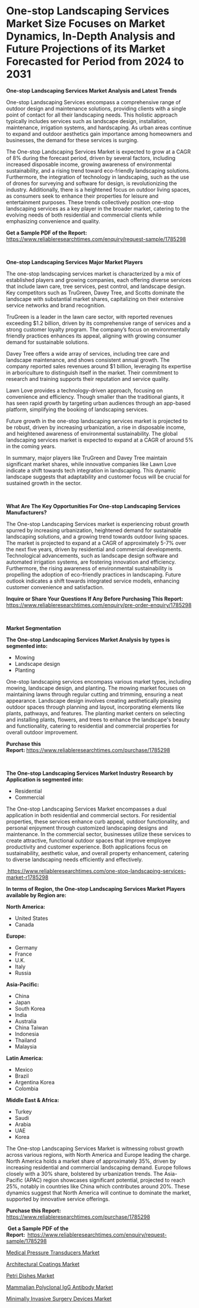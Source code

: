 <p><h1>One-stop Landscaping Services Market Size Focuses on Market Dynamics, In-Depth Analysis and Future Projections of its Market Forecasted for Period from 2024 to 2031</h1></p><p><strong>One-stop Landscaping Services Market Analysis and Latest Trends</strong></p>
<p><p>One-stop Landscaping Services encompass a comprehensive range of outdoor design and maintenance solutions, providing clients with a single point of contact for all their landscaping needs. This holistic approach typically includes services such as landscape design, installation, maintenance, irrigation systems, and hardscaping. As urban areas continue to expand and outdoor aesthetics gain importance among homeowners and businesses, the demand for these services is surging.</p><p>The One-stop Landscaping Services Market is expected to grow at a CAGR of 8% during the forecast period, driven by several factors, including increased disposable income, growing awareness of environmental sustainability, and a rising trend toward eco-friendly landscaping solutions. Furthermore, the integration of technology in landscaping, such as the use of drones for surveying and software for design, is revolutionizing the industry. Additionally, there is a heightened focus on outdoor living spaces, as consumers seek to enhance their properties for leisure and entertainment purposes. These trends collectively position one-stop landscaping services as a key player in the broader market, catering to the evolving needs of both residential and commercial clients while emphasizing convenience and quality.</p></p>
<p><strong>Get a Sample PDF of the Report:&nbsp;</strong> <a href="https://www.reliableresearchtimes.com/enquiry/request-sample/1785298?utm_campaign=1420&utm_medium=2&utm_source=Github&utm_content=ia&utm_term=18122024&utm_id=one-stop-landscaping-services">https://www.reliableresearchtimes.com/enquiry/request-sample/1785298</a></p>
<p>&nbsp;</p>
<p><strong>One-stop Landscaping Services Major Market Players</strong></p>
<p><p>The one-stop landscaping services market is characterized by a mix of established players and growing companies, each offering diverse services that include lawn care, tree services, pest control, and landscape design. Key competitors such as TruGreen, Davey Tree, and Scotts dominate the landscape with substantial market shares, capitalizing on their extensive service networks and brand recognition.</p><p>TruGreen is a leader in the lawn care sector, with reported revenues exceeding $1.2 billion, driven by its comprehensive range of services and a strong customer loyalty program. The company’s focus on environmentally friendly practices enhances its appeal, aligning with growing consumer demand for sustainable solutions.</p><p>Davey Tree offers a wide array of services, including tree care and landscape maintenance, and shows consistent annual growth. The company reported sales revenues around $1 billion, leveraging its expertise in arboriculture to distinguish itself in the market. Their commitment to research and training supports their reputation and service quality.</p><p>Lawn Love provides a technology-driven approach, focusing on convenience and efficiency. Though smaller than the traditional giants, it has seen rapid growth by targeting urban audiences through an app-based platform, simplifying the booking of landscaping services.</p><p>Future growth in the one-stop landscaping services market is projected to be robust, driven by increasing urbanization, a rise in disposable income, and heightened awareness of environmental sustainability. The global landscaping services market is expected to expand at a CAGR of around 5% in the coming years.</p><p>In summary, major players like TruGreen and Davey Tree maintain significant market shares, while innovative companies like Lawn Love indicate a shift towards tech integration in landscaping. This dynamic landscape suggests that adaptability and customer focus will be crucial for sustained growth in the sector.</p></p>
<p>&nbsp;</p>
<p><strong>What Are The Key Opportunities For One-stop Landscaping Services Manufacturers?</strong></p>
<p><p>The One-stop Landscaping Services market is experiencing robust growth spurred by increasing urbanization, heightened demand for sustainable landscaping solutions, and a growing trend towards outdoor living spaces. The market is projected to expand at a CAGR of approximately 5-7% over the next five years, driven by residential and commercial developments. Technological advancements, such as landscape design software and automated irrigation systems, are fostering innovation and efficiency. Furthermore, the rising awareness of environmental sustainability is propelling the adoption of eco-friendly practices in landscaping. Future outlook indicates a shift towards integrated service models, enhancing customer convenience and satisfaction.</p></p>
<p><strong>Inquire or Share Your Questions If Any Before Purchasing This Report:</strong> <a href="https://www.reliableresearchtimes.com/enquiry/pre-order-enquiry/1785298?utm_campaign=1420&utm_medium=2&utm_source=Github&utm_content=ia&utm_term=18122024&utm_id=one-stop-landscaping-services">https://www.reliableresearchtimes.com/enquiry/pre-order-enquiry/1785298</a></p>
<p>&nbsp;</p>
<p><strong>Market Segmentation</strong></p>
<p><strong>The One-stop Landscaping Services Market Analysis by types is segmented into:</strong></p>
<p><ul><li>Mowing</li><li>Landscape design</li><li>Planting</li></ul></p>
<p><p>One-stop landscaping services encompass various market types, including mowing, landscape design, and planting. The mowing market focuses on maintaining lawns through regular cutting and trimming, ensuring a neat appearance. Landscape design involves creating aesthetically pleasing outdoor spaces through planning and layout, incorporating elements like plants, pathways, and features. The planting market centers on selecting and installing plants, flowers, and trees to enhance the landscape's beauty and functionality, catering to residential and commercial properties for overall outdoor improvement.</p></p>
<p><strong>Purchase this Report:&nbsp;</strong><a href="https://www.reliableresearchtimes.com/purchase/1785298?utm_campaign=1420&utm_medium=2&utm_source=Github&utm_content=ia&utm_term=18122024&utm_id=one-stop-landscaping-services">https://www.reliableresearchtimes.com/purchase/1785298</a></p>
<p>&nbsp;</p>
<p><strong>The One-stop Landscaping Services Market Industry Research by Application is segmented into:</strong></p>
<p><ul><li>Residential</li><li>Commercial</li></ul></p>
<p><p>The One-stop Landscaping Services Market encompasses a dual application in both residential and commercial sectors. For residential properties, these services enhance curb appeal, outdoor functionality, and personal enjoyment through customized landscaping designs and maintenance. In the commercial sector, businesses utilize these services to create attractive, functional outdoor spaces that improve employee productivity and customer experience. Both applications focus on sustainability, aesthetic value, and overall property enhancement, catering to diverse landscaping needs efficiently and effectively.</p></p>
<p><a href="https://www.reliableresearchtimes.com/one-stop-landscaping-services-market-r1785298?utm_campaign=1420&utm_medium=2&utm_source=Github&utm_content=ia&utm_term=18122024&utm_id=one-stop-landscaping-services">&nbsp;https://www.reliableresearchtimes.com/one-stop-landscaping-services-market-r1785298</a></p>
<p><strong>In terms of Region, the One-stop Landscaping Services Market Players available by Region are:</strong></p>
<p>
    <p> <strong> North America: </strong>
        <ul>
            <li>United States</li>
            <li>Canada</li>
        </ul>
        </p> 
    <p> <strong> Europe: </strong>
        <ul>
            <li>Germany</li>
            <li>France</li>
            <li>U.K.</li>
            <li>Italy</li>
            <li>Russia</li>
        </ul>
        </p> 
    <p> <strong> Asia-Pacific: </strong>
        <ul>
            <li>China</li>
            <li>Japan</li>
            <li>South Korea</li>
            <li>India</li>
            <li>Australia</li>
            <li>China Taiwan</li>
            <li>Indonesia</li>
            <li>Thailand</li>
            <li>Malaysia</li>
        </ul>
        </p> 
    <p> <strong> Latin America: </strong>
        <ul>
            <li>Mexico</li>
            <li>Brazil</li>
            <li>Argentina Korea</li>
            <li>Colombia</li>
        </ul>
        </p> 
    <p> <strong> Middle East & Africa: </strong>
        <ul>
            <li>Turkey</li>
            <li>Saudi</li>
            <li>Arabia</li>
            <li>UAE</li>
            <li>Korea</li>
        </ul>
    </p>
    </p>
<p><p>The One-stop Landscaping Services Market is witnessing robust growth across various regions, with North America and Europe leading the charge. North America holds a market share of approximately 35%, driven by increasing residential and commercial landscaping demand. Europe follows closely with a 30% share, bolstered by urbanization trends. The Asia-Pacific (APAC) region showcases significant potential, projected to reach 25%, notably in countries like China which contributes around 20%. These dynamics suggest that North America will continue to dominate the market, supported by innovative service offerings.</p></p>
<p><strong>Purchase this Report: </strong><a href="https://www.reliableresearchtimes.com/purchase/1785298?utm_campaign=1420&utm_medium=2&utm_source=Github&utm_content=ia&utm_term=18122024&utm_id=one-stop-landscaping-services">https://www.reliableresearchtimes.com/purchase/1785298</a></p>
<p>&nbsp;<strong>Get a Sample PDF of the Report:&nbsp;&nbsp;</strong><a href="https://www.reliableresearchtimes.com/enquiry/request-sample/1785298?utm_campaign=1420&utm_medium=2&utm_source=Github&utm_content=ia&utm_term=18122024&utm_id=one-stop-landscaping-services">https://www.reliableresearchtimes.com/enquiry/request-sample/1785298</a></p>
<p><strong></strong></p>
<p><p><a href="https://www.linkedin.com/pulse/medical-pressure-transducers-market-analysis-global-opportunities-nec4f?utm_campaign=1420&utm_medium=2&utm_source=Github&utm_content=ia&utm_term=18122024&utm_id=one-stop-landscaping-services">Medical Pressure Transducers Market</a></p><p><a href="https://www.linkedin.com/pulse/architectural-coatings-market-expected-see-strong-growth-from-vutwe?utm_campaign=1420&utm_medium=2&utm_source=Github&utm_content=ia&utm_term=18122024&utm_id=one-stop-landscaping-services">Architectural Coatings Market</a></p><p><a href="https://www.linkedin.com/pulse/positive-growth-outlook-global-petri-dishes-market-forecasting-nvgkf?utm_campaign=1420&utm_medium=2&utm_source=Github&utm_content=ia&utm_term=18122024&utm_id=one-stop-landscaping-services">Petri Dishes Market</a></p><p><a href="https://www.linkedin.com/pulse/mammalian-polyclonal-igg-antibody-market-analysis-offering-insights-uveme?utm_campaign=1420&utm_medium=2&utm_source=Github&utm_content=ia&utm_term=18122024&utm_id=one-stop-landscaping-services">Mammalian Polyclonal IgG Antibody Market</a></p><p><a href="https://www.linkedin.com/pulse/minimally-invasive-surgery-devices-market-size-forecast-from-enlaf?utm_campaign=1420&utm_medium=2&utm_source=Github&utm_content=ia&utm_term=18122024&utm_id=one-stop-landscaping-services">Minimally Invasive Surgery Devices Market</a></p></p>